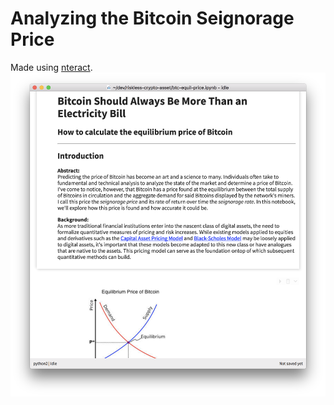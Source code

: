 # Analyzing the Bitcoin Seignorage Price
Made using [nteract](https://nteract.io).
<img src="screenshot.png" />
